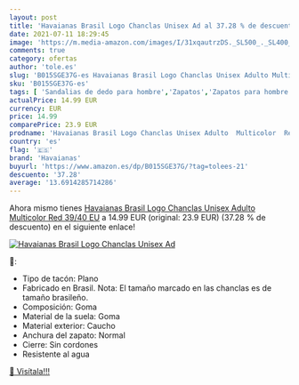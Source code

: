 ```yaml
---
layout: post
title: 'Havaianas Brasil Logo Chanclas Unisex Ad al 37.28 % de descuento'
date: 2021-07-11 18:29:45
image: 'https://m.media-amazon.com/images/I/31xqautrzDS._SL500_._SL400_.jpg'
comments: true
category: ofertas
author: 'tole.es'
slug: 'B015SGE37G-es Havaianas Brasil Logo Chanclas Unisex Adulto Multicolor...'
sku: 'B015SGE37G-es'
tags: [ 'Sandalias de dedo para hombre','Zapatos','Zapatos para hombre','Zapatos y complementos','chanclas','havaianas', ]
actualPrice: 14.99 EUR
currency: EUR
price: 14.99
comparePrice: 23.9 EUR
prodname: 'Havaianas Brasil Logo Chanclas Unisex Adulto  Multicolor  Red   39/40 EU'
country: 'es'
flag: '🇪🇸'
brand: 'Havaianas'
buyurl: 'https://www.amazon.es/dp/B015SGE37G/?tag=tolees-21'
descuento: '37.28'
average: '13.6914285714286'
---
```


Ahora mismo tienes [Havaianas Brasil Logo Chanclas Unisex Adulto  Multicolor  Red   39/40 EU](https://www.amazon.es/dp/B015SGE37G/?tag=tolees-21) a 14.99 EUR (original: 23.9 EUR) (37.28 %  de descuento) en el siguiente enlace!

[![Havaianas Brasil Logo Chanclas Unisex Ad](https://m.media-amazon.com/images/I/31xqautrzDS._SL500_._SL400_.jpg)](https://www.amazon.es/dp/B015SGE37G/?tag=tolees-21)

🔎:

- Tipo de tacón: Plano
- Fabricado en Brasil. Nota: El tamaño marcado en las chanclas es de tamaño brasileño.
- Composición: Goma
- Material de la suela: Goma
- Material exterior: Caucho
- Anchura del zapato: Normal
- Cierre: Sin cordones
- Resistente al agua

[🛒 Visítala!!!](https://www.amazon.es/dp/B015SGE37G/?tag=tolees-21)
